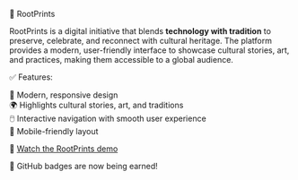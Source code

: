 🌸 RootPrints

RootPrints is a digital initiative that blends **technology with tradition** to preserve, celebrate, and reconnect with cultural heritage. The platform provides a modern, user-friendly interface to showcase cultural stories, art, and practices, making them accessible to a global audience.

✅ Features:

🎨 Modern, responsive design  
🌍 Highlights cultural stories, art, and traditions  
🖱️ Interactive navigation with smooth user experience  
📱 Mobile-friendly layout  

🎥 [Watch the RootPrints demo](https://drive.google.com/file/d/1WUBT_1Nou8bEjPbc-zrptHC3-9bI5sYO/view?usp=sharing)


🎯 GitHub badges are now being earned!
<!-- testing for Pull Shark badge -->
